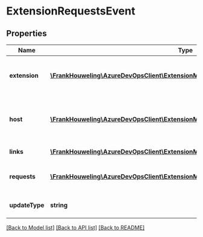 # ExtensionRequestsEvent

## Properties
Name | Type | Description | Notes
------------ | ------------- | ------------- | -------------
**extension** | [**\FrankHouweling\AzureDevOpsClient\ExtensionManagement\Model\PublishedExtension**](PublishedExtension.md) | The extension which has been requested | [optional] 
**host** | [**\FrankHouweling\AzureDevOpsClient\ExtensionManagement\Model\ExtensionHost**](ExtensionHost.md) | Information about the host for which this extension is requested | [optional] 
**links** | [**\FrankHouweling\AzureDevOpsClient\ExtensionManagement\Model\ExtensionRequestUrls**](ExtensionRequestUrls.md) | Gallery host url | [optional] 
**requests** | [**\FrankHouweling\AzureDevOpsClient\ExtensionManagement\Model\ExtensionRequest[]**](ExtensionRequest.md) | The extension request object | [optional] 
**updateType** | **string** | The type of update that was made | [optional] 

[[Back to Model list]](../README.md#documentation-for-models) [[Back to API list]](../README.md#documentation-for-api-endpoints) [[Back to README]](../README.md)


